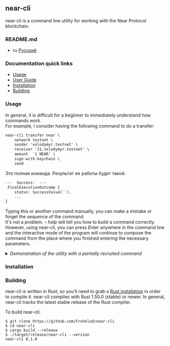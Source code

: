 near-cli
--------
near-cli is a command line utility for working with the Near Protocol blockchain.

### README.md

* ru [Русский](README.ru.md)

### Documentation quick links

* [Usage](#usage)
* [User Guide](GUIDE.en.md)
* [Installation](#installation)
* [Building](#building)

### Usage

In general, it is difficult for a beginner to immediately understand how commands work.  
For example, I consider having the following command to do a transfer:
```txt
near-cli transfer near \
    network testnet \
    sender 'volodymyr.testnet' \
    receiver '21.volodymyr.testnet' \
    amount  '1 NEAR' \
    sign-with-keychain \
    send
```
Это полная команда. Результат ее работы будет такой:
```txt
---  Success:  ---
 FinalExecutionOutcome {
    status: SuccessValue(``),
    ...
}
```
Typing this or another command manually, you can make a mistake or forget the sequence of the command.  
It's not a problem. _– help_ will tell you how to build a command correctly.  
However, using near-cli, you can press _Enter_ anywhere in the command line and the interactive mode of the program will continue to compose the command from the place where you finished entering the necessary parameters.

<details><summary><i>Demonstration of the utility with a partially recruited command</i></summary>
<a href="https://asciinema.org/a/tdNu6qoDKUzFH6ZCsfADHoqOP?autoplay=1&t=1&speed=2">
    <img src="https://asciinema.org/a/tdNu6qoDKUzFH6ZCsfADHoqOP.png" width="836"/>
</a>
</details>



### Installation

### Building

near-cli is written in Rust, so you'll need to grab a
[Rust installation](https://www.rust-lang.org/) in order to compile it.
near-cli compiles with Rust 1.50.0 (stable) or newer. In general, near-cli tracks the latest stable release of the Rust compiler.

To build near-cli:

```
$ git clone https://github.com/FroVolod/near-cli
$ cd near-cli
$ cargo build --release
$ ./target/release/near-cli --version
near-cli 0.1.0
```
